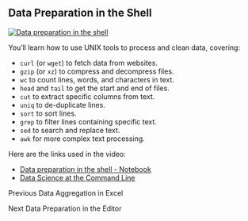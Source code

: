 ## Data Preparation in the Shell

[![Data preparation in the
shell](https://i.ytimg.com/vi_webp/XEdy4WK70vU/sddefault.webp)](https://youtu.be/XEdy4WK70vU)

You’ll learn how to use UNIX tools to process and clean data, covering:

  * `curl` (or `wget`) to fetch data from websites.
  * `gzip` (or `xz`) to compress and decompress files.
  * `wc` to count lines, words, and characters in text.
  * `head` and `tail` to get the start and end of files.
  * `cut` to extract specific columns from text.
  * `uniq` to de-duplicate lines.
  * `sort` to sort lines.
  * `grep` to filter lines containing specific text.
  * `sed` to search and replace text.
  * `awk` for more complex text processing.

Here are the links used in the video:

  * [Data preparation in the shell - Notebook](https://colab.research.google.com/drive/1KSFkQDK0v__XWaAaHKeQuIAwYV0dkTe8)
  * [Data Science at the Command Line](https://jeroenjanssens.com/dsatcl/)

Previous Data Aggregation in Excel

Next Data Preparation in the Editor

